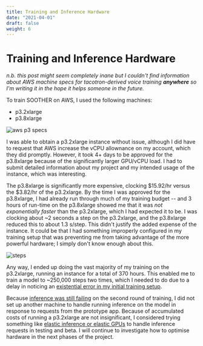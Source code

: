 ```yaml
---
title: Training and Inference Hardware
date: "2021-04-01"
draft: false
weight: 6
---
```


# Training and Inference Hardware
*n.b. this post might seem completely inane but I couldn't find information about AWS machine specs for tacotron-derived voice training **anywhere** so I'm writing it in the hope it helps someone in the future.*

To train SOOTHER on AWS, I used the following machines: 
- p3.2xlarge
- p3.8xlarge

![aws p3 specs](/images/aws_p3_specs.png) 

I was able to obtain a p3.2xlarge instance without issue, although I did have to request that AWS increase the vCPU allownance on my account, which they did promptly. However, it took 4+ days to be approved for the p3.8xlarge because of the significantly larger GPU/vCPU load. I had to submit detailed information about my project and my intended usage of the instance, which was interesting. 

The p3.8xlarge is significantly more expensive, clocking $15.92/hr versus the $3.82/hr of the p3.2xlarge. By the time I was approved for the p3.8xlarge, I had already run through much of my training budget -- and 3 hours of run-time on the p3.8xlarge showed me that it was *not exponentially faster* than the p3.2xlarge, which I had expected it to be. I was clocking about ~2 seconds a step on the p3.2xlarge, and the p3.8xlarge reduced this to about 1.3 s/step. This didn't justify the added expense of the instance. It could be that I had something improperly configured in my training setup that was preventing me from taking advantage of the more powerful hardware; I simply don't know enough about this.

![steps](/images/soother_training_steps.png)

Any way, I ended up doing the vast majority of my training on the p3.2xlarge, running an instance for a total of 370 hours. This enabled me to train a model to ~250,000 steps two times, which I needed to do due to a delay in noticing an [existential error in my initial training setup](/docs/002-training-soother). 

Because [inference was still failing](/docs/002-training-soother#inference) on the second round of training, I did not set up another machine to handle running inference on the model in response to requests from the prototype app. Because of accumulated costs of running a p3.2xlarge are not insignificant, I considered trying something like [elastic inference or elastic GPUs](https://towardsdatascience.com/a-complete-guide-to-ai-accelerators-for-deep-learning-inference-gpus-aws-inferentia-and-amazon-7a5d6804ef1c) to handle inference requests in testing and beta. I will continue to investigate how to optimise hardware in the next phases of the project. 

